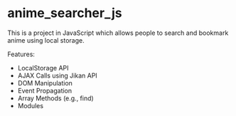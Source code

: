 # anime_searcher_js
This is a project in JavaScript which allows people to search and bookmark anime using local storage.

Features:
- LocalStorage API
- AJAX Calls using Jikan API
- DOM Manipulation
- Event Propagation
- Array Methods (e.g., find)
- Modules
